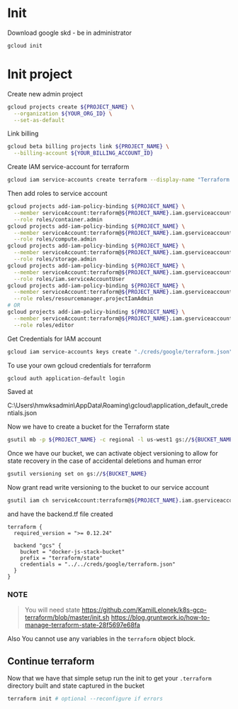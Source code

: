 # Init
Download google skd - be in administrator
```bash
gcloud init
```

# Init project
Create new admin project
```bash
gcloud projects create ${PROJECT_NAME} \
  --organization ${YOUR_ORG_ID} \
  --set-as-default
```
Link billing
```bash
gcloud beta billing projects link ${PROJECT_NAME} \
  --billing-account ${YOUR_BILLING_ACCOUNT_ID}
```
Create IAM service-account for terraform
```bash
gcloud iam service-accounts create terraform --display-name "Terraform admin account"
```
Then add roles to service account
```bash
gcloud projects add-iam-policy-binding ${PROJECT_NAME} \
  --member serviceAccount:terraform@${PROJECT_NAME}.iam.gserviceaccount.com \
  --role roles/container.admin
gcloud projects add-iam-policy-binding ${PROJECT_NAME} \
  --member serviceAccount:terraform@${PROJECT_NAME}.iam.gserviceaccount.com \
  --role roles/compute.admin
gcloud projects add-iam-policy-binding ${PROJECT_NAME} \
  --member serviceAccount:terraform@${PROJECT_NAME}.iam.gserviceaccount.com \
  --role roles/storage.admin
gcloud projects add-iam-policy-binding ${PROJECT_NAME} \
  --member serviceAccount:terraform@${PROJECT_NAME}.iam.gserviceaccount.com \
  --role roles/iam.serviceAccountUser
gcloud projects add-iam-policy-binding ${PROJECT_NAME} \
  --member serviceAccount:terraform@${PROJECT_NAME}.iam.gserviceaccount.com \
  --role roles/resourcemanager.projectIamAdmin
# OR
gcloud projects add-iam-policy-binding ${PROJECT_NAME} \
  --member serviceAccount:terraform@${PROJECT_NAME}.iam.gserviceaccount.com \
  --role roles/editor
```
Get Credentials for IAM account
```bash
gcloud iam service-accounts keys create "./creds/google/terraform.json" --iam-account terraform@${PROJECT_NAME}.iam.gserviceaccount.com
```

To use your own gcloud credentials for terraform
```bash
gcloud auth application-default login
```
Saved at 

C:\Users\hmwksadmin\AppData\Roaming\gcloud\application_default_credentials.json

Now we have to create a bucket for the Terraform state
```bash
gsutil mb -p ${PROJECT_NAME} -c regional -l us-west1 gs://${BUCKET_NAME}
```
Once we have our bucket, we can activate object versioning to allow for state recovery in the case of accidental deletions and human error
```bash
gsutil versioning set on gs://${BUCKET_NAME}
```
Now grant read write versioning to the bucket to our service account
```bash
gsutil iam ch serviceAccount:terraform@${PROJECT_NAME}.iam.gserviceaccount.com:legacyBucketWriter gs://${BUCKET_NAME}
```

and have the backend.tf file created 
```hcl
terraform {
  required_version = ">= 0.12.24"
  
  backend "gcs" {
    bucket = "docker-js-stack-bucket"
    prefix = "terraform/state"
    credentials = "../../creds/google/terraform.json"
  }
}
```

### NOTE
> You will need state
https://github.com/KamilLelonek/k8s-gcp-terraform/blob/master/init.sh
https://blog.gruntwork.io/how-to-manage-terraform-state-28f5697e68fa

Also You cannot use any variables in the `terraform` object block.

## Continue terraform
Now that we have that simple setup run the init to get your `.terraform` directory built and state captured in the bucket
```bash
terraform init # optional --reconfigure if errors
```


